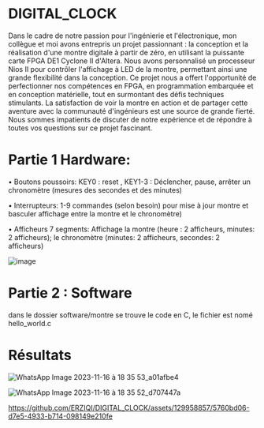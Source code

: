 # DIGITAL_CLOCK
Dans le cadre de notre passion pour l'ingénierie et l'électronique, mon collègue et moi avons entrepris un projet passionnant : la conception et la réalisation d'une montre digitale à partir de zéro, en utilisant la puissante carte FPGA DE1 Cyclone II d'Altera. Nous avons personnalisé un processeur Nios II pour contrôler l'affichage à LED de la montre, permettant ainsi une grande flexibilité dans la conception. Ce projet nous a offert l'opportunité de perfectionner nos compétences en FPGA, en programmation embarquée et en conception matérielle, tout en surmontant des défis techniques stimulants. La satisfaction de voir la montre en action et de partager cette aventure avec la communauté d'ingénieurs est une source de grande fierté. Nous sommes impatients de discuter de notre expérience et de répondre à toutes vos questions sur ce projet fascinant.

# Partie 1 Hardware:

• Boutons poussoirs: KEY0 : reset , KEY1-3 : Déclencher, pause, arrêter un chronomètre (mesures des secondes et des minutes)

• Interrupteurs: 1-9 commandes (selon besoin) pour mise à jour montre et basculer affichage entre la montre et le chronomètre)

• Afficheurs 7 segments: Affichage la montre (heure : 2 afficheurs, minutes: 2 afficheurs); le chronomètre (minutes: 2 afficheurs, secondes: 2 afficheurs)


![image](https://github.com/ERZIQI/DIGITAL_CLOCK/assets/129958857/ced34b22-4a00-49f2-aed0-b1d2475d7b6e)


# Partie 2 : Software 

dans le dossier software/montre se trouve le code en C, le fichier est nomé hello_world.c 

# Résultats 

![WhatsApp Image 2023-11-16 à 18 35 53_a01afbe4](https://github.com/ERZIQI/DIGITAL_CLOCK/assets/129958857/b11feb3c-e848-4a41-9487-60da10e9f9ae)

![WhatsApp Image 2023-11-16 à 18 35 52_d707447a](https://github.com/ERZIQI/DIGITAL_CLOCK/assets/129958857/eea65fc5-2905-444e-a068-ab46d98f853e)

https://github.com/ERZIQI/DIGITAL_CLOCK/assets/129958857/5760bd06-d7e5-4933-b714-098149e210fe


